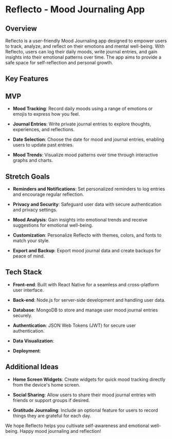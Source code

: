 # Reflecto - Mood Journaling App



## Overview

Reflecto is a user-friendly Mood Journaling app designed to empower users to track, analyze, and reflect on their emotions and mental well-being. With Reflecto, users can log their daily moods, write journal entries, and gain insights into their emotional patterns over time. The app aims to provide a safe space for self-reflection and personal growth.

## Key Features


  ## MVP
  
- **Mood Tracking**: Record daily moods using a range of emotions or emojis to express how you feel.

- **Journal Entries**: Write private journal entries to explore thoughts, experiences, and reflections.

- **Date Selection**: Choose the date for mood and journal entries, enabling users to update past entries.

- **Mood Trends**: Visualize mood patterns over time through interactive graphs and charts.


 ## Stretch Goals

- **Reminders and Notifications**: Set personalized reminders to log entries and encourage regular reflection.

- **Privacy and Security**: Safeguard user data with secure authentication and privacy settings.

- **Mood Analysis**: Gain insights into emotional trends and receive suggestions for emotional well-being.

- **Customization**: Personalize Reflecto with themes, colors, and fonts to match your style.

- **Export and Backup**: Export mood journal data and create backups for peace of mind.

## Tech Stack

- **Front-end**: Built with React Native for a seamless and cross-platform user interface.

- **Back-end**: Node.js for server-side development and handling user data.

- **Database**: MongoDB to store and manage user mood journal entries securely.

- **Authentication**: JSON Web Tokens (JWT) for secure user authentication.

- **Data Visualization**: 

- **Deployment**:

## Additional Ideas

- **Home Screen Widgets**: Create widgets for quick mood tracking directly from the device's home screen.

- **Social Sharing**: Allow users to share their mood journal entries with friends or support groups if desired.

- **Gratitude Journaling**: Include an optional feature for users to record things they are grateful for each day.



We hope Reflecto helps you cultivate self-awareness and emotional well-being. Happy mood journaling and reflection! 

